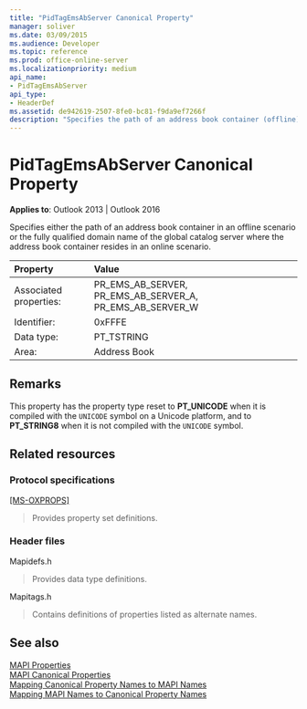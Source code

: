 ```yaml
---
title: "PidTagEmsAbServer Canonical Property" 
manager: soliver
ms.date: 03/09/2015
ms.audience: Developer
ms.topic: reference
ms.prod: office-online-server
ms.localizationpriority: medium
api_name:
- PidTagEmsAbServer
api_type:
- HeaderDef
ms.assetid: de942619-2507-8fe0-bc81-f9da9ef7266f
description: "Specifies the path of an address book container (offline) or the domain name of the global catalog server where the address book container resides, online."
---
```


# PidTagEmsAbServer Canonical Property

**Applies to**: Outlook 2013 | Outlook 2016
  
Specifies either the path of an address book container in an offline scenario or the fully qualified domain name of the global catalog server where the address book container resides in an online scenario.
  
|Property |Value |
|:-----|:-----|
|Associated properties:  <br/> |PR_EMS_AB_SERVER, PR_EMS_AB_SERVER_A, PR_EMS_AB_SERVER_W  <br/> |
|Identifier:  <br/> |0xFFFE  <br/> |
|Data type:  <br/> |PT_TSTRING  <br/> |
|Area:  <br/> |Address Book  <br/> |

## Remarks

This property has the property type reset to **PT_UNICODE** when it is compiled with the  `UNICODE` symbol on a Unicode platform, and to **PT_STRING8** when it is not compiled with the  `UNICODE` symbol.
  
## Related resources

### Protocol specifications

[[MS-OXPROPS]](https://msdn.microsoft.com/library/f6ab1613-aefe-447d-a49c-18217230b148%28Office.15%29.aspx)
  
> Provides property set definitions.

### Header files

Mapidefs.h
  
> Provides data type definitions.

Mapitags.h
  
> Contains definitions of properties listed as alternate names.

## See also

[MAPI Properties](mapi-properties.md)  
[MAPI Canonical Properties](mapi-canonical-properties.md)  
[Mapping Canonical Property Names to MAPI Names](mapping-canonical-property-names-to-mapi-names.md)  
[Mapping MAPI Names to Canonical Property Names](mapping-mapi-names-to-canonical-property-names.md)
